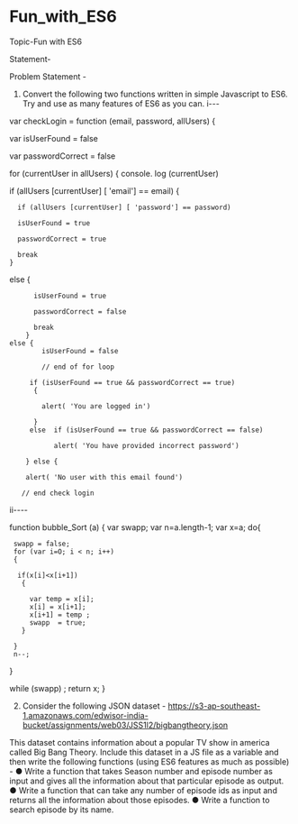 # Fun_with_ES6

Topic-Fun with ES6

Statement-

Problem Statement -
1) Convert the following two functions written in simple Javascript to ES6. Try and
use as many features of ES6 as you can.
i---

var checkLogin = function (email, password, allUsers)
{
  
  var isUserFound = false 
  
  var passwordCorrect = false 
 
  for (currentUser in allUsers) 
  { 
   console. log (currentUser) 
  
   if (allUsers [currentUser] [ 'email'] == email)
    { 
  
      if (allUsers [currentUser] [ 'password'] == password)
  
      isUserFound = true 
  
      passwordCorrect = true 
  
      break 
    } 
   else { 
  
          isUserFound = true 
  
          passwordCorrect = false 
  
          break 
        } 
    else { 
            isUserFound = false 
            
            // end of for loop 
      
         if (isUserFound == true && passwordCorrect == true) 
          { 
  
            alert( 'You are logged in') 
  
          } 
         else  if (isUserFound == true && passwordCorrect == false)
  
               alert( 'You have provided incorrect password') 
  
        } else {

        alert( 'No user with this email found') 
       
       // end check login
       
 ii----
 
 function bubble_Sort (a) 
  { 
    var swapp; 
    var n=a.length-1; 
    var x=a;
    do{
     
     swapp = false; 
     for (var i=O; i < n; i++)
     {
      
      if(x[i]<x[i+1])
       {
      
         var temp = x[i]; 
         x[i] = x[i+1]; 
         x[i+1] = temp ;
         swapp  = true; 
       }

     } 
     n--;
}

while (swapp) ;
return x; 
}





2) Consider the following JSON dataset -
https://s3-ap-southeast-1.amazonaws.com/edwisor-india-bucket/assignments/web03/JSS1l2/bigbangtheory.json

This dataset contains information about a popular TV show in america called Big
Bang Theory. 
Include this dataset in a JS file as a variable and then write the following
functions (using ES6 features as much as possible) -
● Write a function that takes Season number and episode number as input
and gives all the information about that particular episode as output.
● Write a function that can take any number of episode ids as input and
returns all the information about those episodes.
● Write a function to search episode by its name.
